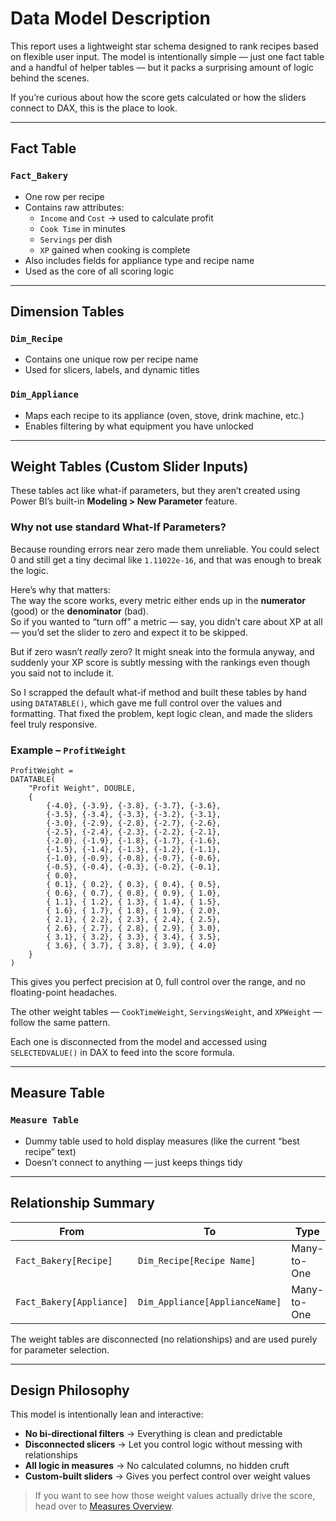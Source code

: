 # Data Model Description

This report uses a lightweight star schema designed to rank recipes based on flexible user input. The model is intentionally simple — just one fact table and a handful of helper tables — but it packs a surprising amount of logic behind the scenes.

If you’re curious about how the score gets calculated or how the sliders connect to DAX, this is the place to look.

---

## Fact Table

### `Fact_Bakery`
- One row per recipe  
- Contains raw attributes:  
  - `Income` and `Cost` → used to calculate profit  
  - `Cook Time` in minutes  
  - `Servings` per dish  
  - `XP` gained when cooking is complete  
- Also includes fields for appliance type and recipe name  
- Used as the core of all scoring logic  

---

## Dimension Tables

### `Dim_Recipe`
- Contains one unique row per recipe name  
- Used for slicers, labels, and dynamic titles  

### `Dim_Appliance`
- Maps each recipe to its appliance (oven, stove, drink machine, etc.)  
- Enables filtering by what equipment you have unlocked  

---

## Weight Tables (Custom Slider Inputs)

These tables act like what-if parameters, but they aren’t created using Power BI’s built-in **Modeling > New Parameter** feature.

### Why not use standard What-If Parameters?

Because rounding errors near zero made them unreliable. You could select 0 and still get a tiny decimal like `1.11022e-16`, and that was enough to break the logic.

Here’s why that matters:  
The way the score works, every metric either ends up in the **numerator** (good) or the **denominator** (bad).  
So if you wanted to “turn off” a metric — say, you didn’t care about XP at all — you’d set the slider to zero and expect it to be skipped.

But if zero wasn’t *really* zero? It might sneak into the formula anyway, and suddenly your XP score is subtly messing with the rankings even though you said not to include it.

So I scrapped the default what-if method and built these tables by hand using `DATATABLE()`, which gave me full control over the values and formatting. That fixed the problem, kept logic clean, and made the sliders feel truly responsive.


### Example – `ProfitWeight`

```DAX
ProfitWeight = 
DATATABLE(
    "Profit Weight", DOUBLE,
    {
        {-4.0}, {-3.9}, {-3.8}, {-3.7}, {-3.6},
        {-3.5}, {-3.4}, {-3.3}, {-3.2}, {-3.1},
        {-3.0}, {-2.9}, {-2.8}, {-2.7}, {-2.6},
        {-2.5}, {-2.4}, {-2.3}, {-2.2}, {-2.1},
        {-2.0}, {-1.9}, {-1.8}, {-1.7}, {-1.6},
        {-1.5}, {-1.4}, {-1.3}, {-1.2}, {-1.1},
        {-1.0}, {-0.9}, {-0.8}, {-0.7}, {-0.6},
        {-0.5}, {-0.4}, {-0.3}, {-0.2}, {-0.1},
        { 0.0},
        { 0.1}, { 0.2}, { 0.3}, { 0.4}, { 0.5},
        { 0.6}, { 0.7}, { 0.8}, { 0.9}, { 1.0},
        { 1.1}, { 1.2}, { 1.3}, { 1.4}, { 1.5},
        { 1.6}, { 1.7}, { 1.8}, { 1.9}, { 2.0},
        { 2.1}, { 2.2}, { 2.3}, { 2.4}, { 2.5},
        { 2.6}, { 2.7}, { 2.8}, { 2.9}, { 3.0},
        { 3.1}, { 3.2}, { 3.3}, { 3.4}, { 3.5},
        { 3.6}, { 3.7}, { 3.8}, { 3.9}, { 4.0}
    }
)
```

This gives you perfect precision at 0, full control over the range, and no floating-point headaches.

The other weight tables — `CookTimeWeight`, `ServingsWeight`, and `XPWeight` — follow the same pattern.

Each one is disconnected from the model and accessed using `SELECTEDVALUE()` in DAX to feed into the score formula.

---

## Measure Table

### `Measure Table`
- Dummy table used to hold display measures (like the current “best recipe” text)  
- Doesn’t connect to anything — just keeps things tidy

---

## Relationship Summary

| From                      | To                             | Type         | Direction |
|---------------------------|----------------------------------|--------------|-----------|
| `Fact_Bakery[Recipe]`     | `Dim_Recipe[Recipe Name]`       | Many-to-One  | Single     |
| `Fact_Bakery[Appliance]`  | `Dim_Appliance[ApplianceName]`  | Many-to-One  | Single     |

The weight tables are disconnected (no relationships) and are used purely for parameter selection.

---

## Design Philosophy

This model is intentionally lean and interactive:

- **No bi-directional filters** → Everything is clean and predictable  
- **Disconnected slicers** → Let you control logic without messing with relationships  
- **All logic in measures** → No calculated columns, no hidden cruft  
- **Custom-built sliders** → Gives you perfect control over weight values

> If you want to see how those weight values actually drive the score, head over to [Measures Overview](./measures_description.md).

